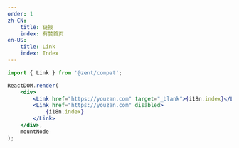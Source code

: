 ```yaml
---
order: 1
zh-CN:
	title: 链接
	index: 有赞首页
en-US:
	title: Link
	index: Index
---
```


```jsx
import { Link } from '@zent/compat';

ReactDOM.render(
	<div>
		<Link href="https://youzan.com" target="_blank">{i18n.index}</Link>
		<Link href="https://youzan.com" disabled>
			{i18n.index}
		</Link>
	</div>,
	mountNode
);
```

<style>
  .zent-link {
    margin-left: 10px;
  }
</style>
